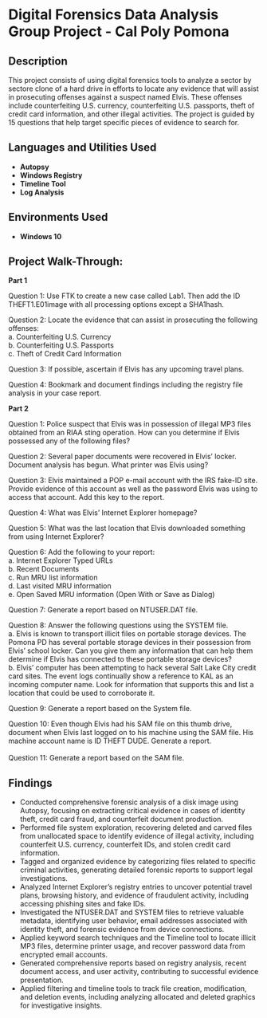 <h1>Digital Forensics Data Analysis Group Project - Cal Poly Pomona</h1>

<h2>Description</h2>
This project consists of using digital forensics tools to analyze a sector by sectore clone of a hard drive in efforts to locate any evidence that will assist in prosecuting offenses against a suspect named Elvis. These offenses include counterfeiting U.S. currency, counterfeiting U.S. passports, theft of credit card information, and other illegal activities. The project is guided by 15 questions that help target specific pieces of evidence to search for.
<br />


<h2>Languages and Utilities Used</h2>

- <b>Autopsy</b> 
- <b>Windows Registry</b>
- <b>Timeline Tool</b>
- <b>Log Analysis</b>

<h2>Environments Used </h2>

- <b>Windows 10</b>

<h2>Project Walk-Through:</h2>

<b>Part 1</b>
<br />
  
Question 1: Use FTK to create a new case called Lab1. Then add the ID THEFT1.E01image with all processing options except a SHA1hash. 
<br/>

Question 2: Locate the evidence that can assist in prosecuting the following offenses:<br/>
a. Counterfeiting U.S. Currency<br/>
b. Counterfeiting U.S. Passports<br/>
c. Theft of Credit Card Information
<br/>

Question 3: If possible, ascertain if Elvis has any upcoming travel plans. 
<br/>

Question 4: Bookmark and document findings including the registry file analysis in your case report.
<br />

<b>Part 2</b>
<br />

Question 1: Police suspect that Elvis was in possession of illegal MP3 files obtained from an RIAA sting operation. How can you determine if Elvis possessed any of the following files?
<br/>

Question 2: Several paper documents were recovered in Elvis’ locker. Document analysis has begun. What printer was Elvis using?
<br/>

Question 3: Elvis maintained a POP e-mail account with the IRS fake-ID site. Provide evidence of this account as well as the password Elvis was using to access that account. Add this key to the report.
<br/>

Question 4: What was Elvis’ Internet Explorer homepage?
<br/>

Question 5: What was the last location that Elvis downloaded something from using Internet Explorer?
<br/>

Question 6: Add the following to your report:<br/>
a. Internet Explorer Typed URLs<br/>
b. Recent Documents<br/>
c. Run MRU list information<br/>
d. Last visited MRU information<br/>
e. Open Saved MRU information (Open With or Save as Dialog)
<br/>

Question 7: Generate a report based on NTUSER.DAT file. 
<br/>

Question 8: Answer the following questions using the SYSTEM file. <br/>
a. Elvis is known to transport illicit files on portable storage devices. The Pomona PD has several portable storage devices in their possession from Elvis’ school locker. Can you give them any information that can help them determine if Elvis has connected to these portable storage devices?<br/>
b. Elvis’ computer has been attempting to hack several Salt Lake City credit card sites. The event logs continually show a reference to KAL as an incoming computer name. Look for information that supports this and list a location that could be used to corroborate it.
<br/>

Question 9: Generate a report based on the System file. 
<br/>

Question 10: Even though Elvis had his SAM file on this thumb drive, document when Elvis last logged on to his machine using the SAM file. His machine account name is ID THEFT DUDE. Generate a report. 
<br/>
<br/>
Question 11: Generate a report based on the SAM file.
<br/>

<h2>Findings</h2>

- Conducted comprehensive forensic analysis of a disk image using Autopsy, focusing on extracting critical evidence in cases of identity theft, credit card fraud, and counterfeit document production.
- Performed file system exploration, recovering deleted and carved files from unallocated space to identify evidence of illegal activity, including counterfeit U.S. currency, counterfeit IDs, and stolen credit card information.
- Tagged and organized evidence by categorizing files related to specific criminal activities, generating detailed forensic reports to support legal investigations.
- Analyzed Internet Explorer’s registry entries to uncover potential travel plans, browsing history, and evidence of fraudulent activity, including accessing phishing sites and fake IDs.
- Investigated the NTUSER.DAT and SYSTEM files to retrieve valuable metadata, identifying user behavior, email addresses associated with identity theft, and forensic evidence from device connections.
- Applied keyword search techniques and the Timeline tool to locate illicit MP3 files, determine printer usage, and recover password data from encrypted email accounts.
- Generated comprehensive reports based on registry analysis, recent document access, and user activity, contributing to successful evidence presentation.
- Applied filtering and timeline tools to track file creation, modification, and deletion events, including analyzing allocated and deleted graphics for investigative insights.

<!--
 ```diff
- text in red
+ text in green
! text in orange
# text in gray
@@ text in purple (and bold)@@
```
--!>
